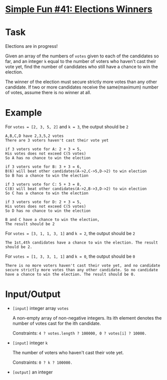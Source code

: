 # [Simple Fun #41: Elections Winners](https://www.codewars.com/kata/simple-fun-number-41-elections-winners "https://www.codewars.com/kata/58881b859ab1e053240000cc")

# Task
 Elections are in progress!

 Given an array of the numbers of `votes` given to each of the candidates so far, and an integer `k` equal to the number of voters who haven't cast their vote yet, find the number of candidates who still have a chance to win the election.

 The winner of the election must secure strictly more votes than any other candidate. If two or more candidates receive the same(maximum) number of votes, assume there is no winner at all.

# Example

 For `votes = [2, 3, 5, 2]` and `k = 3`, the output should be `2`
 
 ```
 A,B,C,D have 2,3,5,2 votes
 There are 3 voters haven't cast their vote yet
 
 if 3 voters vote for A: 2 + 3 = 5, 
 His votes does not exceed C(5 votes)
 So A has no chance to win the election
 
 if 3 voters vote for B: 3 + 3 = 6, 
 B(6) will beat other candidates(A->2,C->5,D->2) to win election
 So B has a chance to win the election
 
 if 3 voters vote for C: 5 + 3 = 8, 
 C(8) will beat other candidates(A->2,B->3,D->2) to win election
 So C has a chance to win the election
 
 if 3 voters vote for D: 2 + 3 = 5, 
 His votes does not exceed C(5 votes)
 So D has no chance to win the election
 
 B and C have a chance to win the election,
 The result should be 2
 ```
 For `votes = [3, 1, 1, 3, 1]` and `k = 2`, the output should be `2`
 
 `The 1st,4th candidates have a chance to win the election. The result should be 2.`
 
 For `votes = [1, 3, 3, 1, 1]` and `k = 0`, the output should be `0`
 
 `There is no more voters haven't cast their vote yet, and no candidate secure strictly more votes than any other candidate. So no candidate have a chance to win the election. The result should be 0.`
 
# Input/Output

 - `[input]` integer array `votes`

    A non-empty array of non-negative integers. Its ith element denotes the number of votes cast for the ith candidate.

    Constraints: `4 ? votes.length ? 100000, 0 ? votes[i] ? 10000.`

 - `[input]` integer `k`

    The number of voters who haven't cast their vote yet.

    Constraints: `0 ? k ? 100000.`

- `[output]` an integer